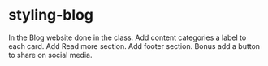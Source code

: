 # styling-blog
In the Blog website done in the class: Add content categories a label to each card. Add Read more section. Add footer section.   Bonus add a button to share on social media.
